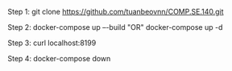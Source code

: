 Step 1: git clone https://github.com/tuanbeovnn/COMP.SE.140.git

Step 2: docker-compose up –-build "OR" docker-compose up -d

Step 3: curl localhost:8199

Step 4: docker-compose down